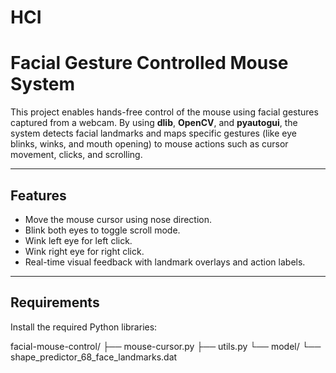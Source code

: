 # HCI
# Facial Gesture Controlled Mouse System

This project enables hands-free control of the mouse using facial gestures captured from a webcam. By using **dlib**, **OpenCV**, and **pyautogui**, the system detects facial landmarks and maps specific gestures (like eye blinks, winks, and mouth opening) to mouse actions such as cursor movement, clicks, and scrolling.

---

## Features

- Move the mouse cursor using nose direction.
- Blink both eyes to toggle scroll mode.
- Wink left eye for left click.
- Wink right eye for right click.
- Real-time visual feedback with landmark overlays and action labels.

---

## Requirements

Install the required Python libraries:

facial-mouse-control/
├── mouse-cursor.py
├── utils.py
└── model/
    └── shape_predictor_68_face_landmarks.dat

